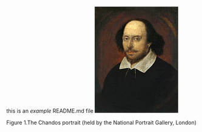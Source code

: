 this is an *example* README.md file
![fig_shakespeare](figures/shakespeare_portrait.jpg)

Figure 1.The Chandos portrait (held by the National Portrait Gallery, London)
